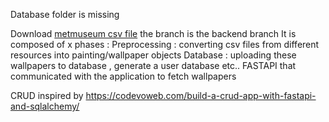 Database folder is missing <br/>

Download  <a href="https://github.com/metmuseum/openaccess/blob/master/MetObjects.csv ">metmuseum csv file</a>
the branch is the backend branch 
It is composed of x phases : 
Preprocessing : converting csv files from different resources into painting/wallpaper objects
Database : uploading these wallpapers to database , generate a user database etc..
FASTAPI that communicated with the application to fetch wallpapers

CRUD inspired by https://codevoweb.com/build-a-crud-app-with-fastapi-and-sqlalchemy/